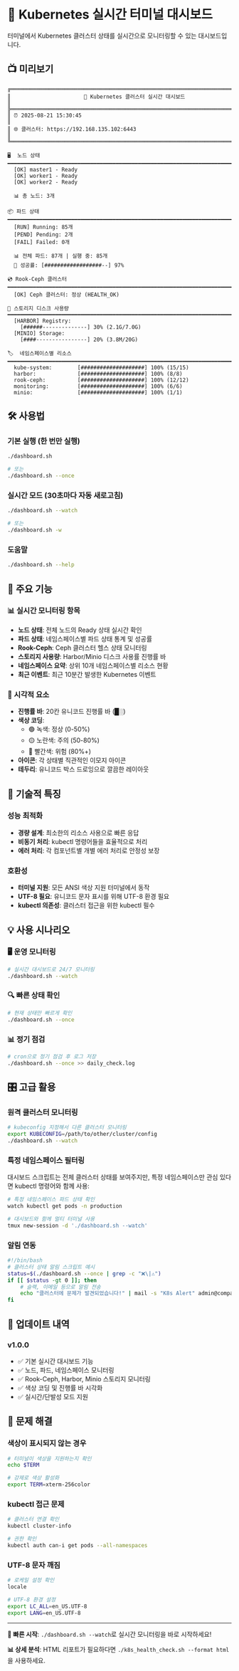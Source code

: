 # 🚀 Kubernetes 실시간 터미널 대시보드

터미널에서 Kubernetes 클러스터 상태를 실시간으로 모니터링할 수 있는 대시보드입니다.

## 📺 미리보기

```
╔══════════════════════════════════════════════════════════════════════════════════════╗
║                       🚀 Kubernetes 클러스터 실시간 대시보드                        ║
╠══════════════════════════════════════════════════════════════════════════════════════╣
║ ⏰ 2025-08-21 15:30:45                                                          ║
║ 🌐 클러스터: https://192.168.135.102:6443                                      ║
╚══════════════════════════════════════════════════════════════════════════════════════╝

🖥️  노드 상태
━━━━━━━━━━━━━━━━━━━━━━━━━━━━━━━━━━━━━━━━━━━━━━━━━━━━━━━━━━━━━━━━━━━━━━━━━━━━━━━━━━━━━━
  [OK] master1 - Ready
  [OK] worker1 - Ready
  [OK] worker2 - Ready

  📊 총 노드: 3개

📦 파드 상태
━━━━━━━━━━━━━━━━━━━━━━━━━━━━━━━━━━━━━━━━━━━━━━━━━━━━━━━━━━━━━━━━━━━━━━━━━━━━━━━━━━━━━━
  [RUN] Running: 85개
  [PEND] Pending: 2개
  [FAIL] Failed: 0개

  📊 전체 파드: 87개 | 실행 중: 85개
  🎯 성공률: [##################--] 97%

💿 Rook-Ceph 클러스터
━━━━━━━━━━━━━━━━━━━━━━━━━━━━━━━━━━━━━━━━━━━━━━━━━━━━━━━━━━━━━━━━━━━━━━━━━━━━━━━━━━━━━━
  [OK] Ceph 클러스터: 정상 (HEALTH_OK)

💾 스토리지 디스크 사용량
━━━━━━━━━━━━━━━━━━━━━━━━━━━━━━━━━━━━━━━━━━━━━━━━━━━━━━━━━━━━━━━━━━━━━━━━━━━━━━━━━━━━━━
  [HARBOR] Registry:
    [######--------------] 30% (2.1G/7.0G)
  [MINIO] Storage:
    [####----------------] 20% (3.8M/20G)

🏷️  네임스페이스별 리소스
━━━━━━━━━━━━━━━━━━━━━━━━━━━━━━━━━━━━━━━━━━━━━━━━━━━━━━━━━━━━━━━━━━━━━━━━━━━━━━━━━━━━━━
  kube-system:        [####################] 100% (15/15)
  harbor:             [####################] 100% (8/8)
  rook-ceph:          [####################] 100% (12/12)
  monitoring:         [####################] 100% (6/6)
  minio:              [####################] 100% (1/1)
```

## 🛠️ 사용법

### 기본 실행 (한 번만 실행)
```bash
./dashboard.sh

# 또는
./dashboard.sh --once
```

### 실시간 모드 (30초마다 자동 새로고침)
```bash
./dashboard.sh --watch

# 또는
./dashboard.sh -w
```

### 도움말
```bash
./dashboard.sh --help
```

## 🎯 주요 기능

### 📊 실시간 모니터링 항목
- **노드 상태**: 전체 노드의 Ready 상태 실시간 확인
- **파드 상태**: 네임스페이스별 파드 상태 통계 및 성공률
- **Rook-Ceph**: Ceph 클러스터 헬스 상태 모니터링
- **스토리지 사용량**: Harbor/Minio 디스크 사용률 진행률 바
- **네임스페이스 요약**: 상위 10개 네임스페이스별 리소스 현황
- **최근 이벤트**: 최근 10분간 발생한 Kubernetes 이벤트

### 🎨 시각적 요소
- **진행률 바**: 20칸 유니코드 진행률 바 (█░)
- **색상 코딩**:
  - 🟢 녹색: 정상 (0-50%)
  - 🟡 노란색: 주의 (50-80%) 
  - 🔴 빨간색: 위험 (80%+)
- **아이콘**: 각 상태별 직관적인 이모지 아이콘
- **테두리**: 유니코드 박스 드로잉으로 깔끔한 레이아웃

## 🔧 기술적 특징

### 성능 최적화
- **경량 설계**: 최소한의 리소스 사용으로 빠른 응답
- **비동기 처리**: kubectl 명령어들을 효율적으로 처리
- **에러 처리**: 각 컴포넌트별 개별 에러 처리로 안정성 보장

### 호환성
- **터미널 지원**: 모든 ANSI 색상 지원 터미널에서 동작
- **UTF-8 필요**: 유니코드 문자 표시를 위해 UTF-8 환경 필요
- **kubectl 의존성**: 클러스터 접근을 위한 kubectl 필수

## 💡 사용 시나리오

### 🖥️ 운영 모니터링
```bash
# 실시간 대시보드로 24/7 모니터링
./dashboard.sh --watch
```

### 🔍 빠른 상태 확인
```bash
# 현재 상태만 빠르게 확인
./dashboard.sh --once
```

### 📊 정기 점검
```bash
# cron으로 정기 점검 후 로그 저장
./dashboard.sh --once >> daily_check.log
```

## 🎛️ 고급 활용

### 원격 클러스터 모니터링
```bash
# kubeconfig 지정해서 다른 클러스터 모니터링
export KUBECONFIG=/path/to/other/cluster/config
./dashboard.sh --watch
```

### 특정 네임스페이스 필터링
대시보드 스크립트는 전체 클러스터 상태를 보여주지만, 특정 네임스페이스만 관심 있다면 kubectl 명령어와 함께 사용:

```bash
# 특정 네임스페이스 파드 상태 확인
watch kubectl get pods -n production

# 대시보드와 함께 멀티 터미널 사용
tmux new-session -d './dashboard.sh --watch'
```

### 알림 연동
```bash
#!/bin/bash
# 클러스터 상태 알림 스크립트 예시
status=$(./dashboard.sh --once | grep -c "❌\|⚠️")
if [[ $status -gt 0 ]]; then
    # 슬랙, 이메일 등으로 알림 전송
    echo "클러스터에 문제가 발견되었습니다!" | mail -s "K8s Alert" admin@company.com
fi
```

## 🔄 업데이트 내역

### v1.0.0
- ✅ 기본 실시간 대시보드 기능
- ✅ 노드, 파드, 네임스페이스 모니터링
- ✅ Rook-Ceph, Harbor, Minio 스토리지 모니터링
- ✅ 색상 코딩 및 진행률 바 시각화
- ✅ 실시간/단발성 모드 지원

## 🐛 문제 해결

### 색상이 표시되지 않는 경우
```bash
# 터미널이 색상을 지원하는지 확인
echo $TERM

# 강제로 색상 활성화
export TERM=xterm-256color
```

### kubectl 접근 문제
```bash
# 클러스터 연결 확인
kubectl cluster-info

# 권한 확인
kubectl auth can-i get pods --all-namespaces
```

### UTF-8 문자 깨짐
```bash
# 로케일 설정 확인
locale

# UTF-8 환경 설정
export LC_ALL=en_US.UTF-8
export LANG=en_US.UTF-8
```

---

**🎯 빠른 시작**: `./dashboard.sh --watch`로 실시간 모니터링을 바로 시작하세요!

**📊 상세 분석**: HTML 리포트가 필요하다면 `./k8s_health_check.sh --format html`을 사용하세요.